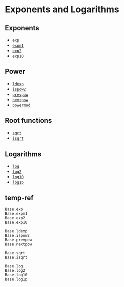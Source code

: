 # Exponents and Logarithms

## Exponents 
- [`exp`](@ref)
- [`expm1`](@ref)
- [`exp2`](@ref)
- [`exp10`](@ref)

## Power
- [`ldexp`](@ref)
- [`ispow2`](@ref)
- [`prevpow`](@ref)
- [`nextpow`](@ref)
- [`powermod`](@ref)

## Root functions
- [`sqrt`](@ref)
- [`isqrt`](@ref)

## Logarithms
- [`log`](@ref)
- [`log2`](@ref)
- [`log10`](@ref)
- [`log1p`](@ref)


## temp-ref
```@docs
Base.exp
Base.expm1
Base.exp2
Base.exp10

Base.ldexp
Base.ispow2
Base.prevpow
Base.nextpow

Base.sqrt
Base.isqrt

Base.log
Base.log2
Base.log10
Base.log1p
```
